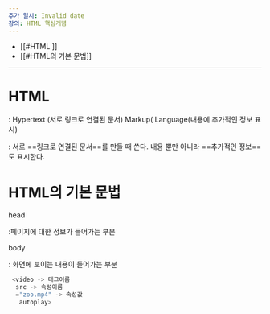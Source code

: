 ```yaml
---
추가 일시: Invalid date
강의: HTML 핵심개념
---
```

- [[#HTML ]]
- [[#HTML의 기본 문법]]

---

  

# HTML

: Hypertext (서로 링크로 연결된 문서) Markup( Language(내용에 추가적인 정보 표시)

: 서로 ==링크로 연결된 문서==를 만들 때 쓴다. 내용 뿐만 아니라 ==추가적인 정보==도 표시한다.

  

# HTML의 기본 문법

  

head

:페이지에 대한 정보가 들어가는 부분

  

body

: 화면에 보이는 내용이 들어가는 부분

  

```JavaScript
 <video -> 태그이름
  src -> 속성이름
  ="zoo.mp4" -> 속성값
   autoplay>
```